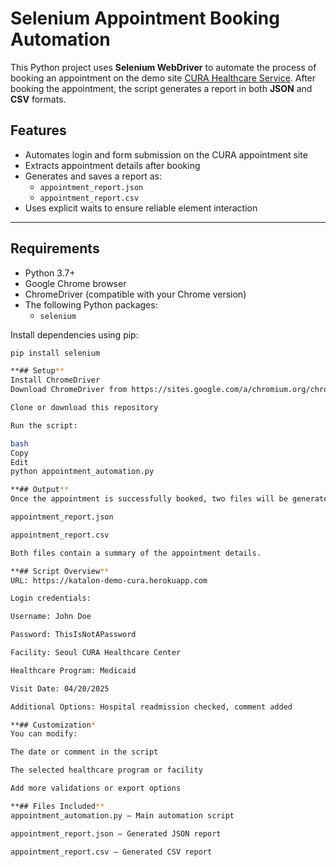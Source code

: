 # Selenium Appointment Booking Automation

This Python project uses **Selenium WebDriver** to automate the process of booking an appointment on the demo site [CURA Healthcare Service](https://katalon-demo-cura.herokuapp.com). After booking the appointment, the script generates a report in both **JSON** and **CSV** formats.

## Features

- Automates login and form submission on the CURA appointment site
- Extracts appointment details after booking
- Generates and saves a report as:
  - `appointment_report.json`
  - `appointment_report.csv`
- Uses explicit waits to ensure reliable element interaction

---

## Requirements

- Python 3.7+
- Google Chrome browser
- ChromeDriver (compatible with your Chrome version)
- The following Python packages:
  - `selenium`

Install dependencies using pip:

```bash
pip install selenium

**## Setup**
Install ChromeDriver
Download ChromeDriver from https://sites.google.com/a/chromium.org/chromedriver/ and make sure it’s in your system PATH.

Clone or download this repository

Run the script:

bash
Copy
Edit
python appointment_automation.py

**## Output**
Once the appointment is successfully booked, two files will be generated in the project directory:

appointment_report.json

appointment_report.csv

Both files contain a summary of the appointment details.

**## Script Overview**
URL: https://katalon-demo-cura.herokuapp.com

Login credentials:

Username: John Doe

Password: ThisIsNotAPassword

Facility: Seoul CURA Healthcare Center

Healthcare Program: Medicaid

Visit Date: 04/20/2025

Additional Options: Hospital readmission checked, comment added

**## Customization*
You can modify:

The date or comment in the script

The selected healthcare program or facility

Add more validations or export options

**## Files Included**
appointment_automation.py – Main automation script

appointment_report.json – Generated JSON report

appointment_report.csv – Generated CSV report

